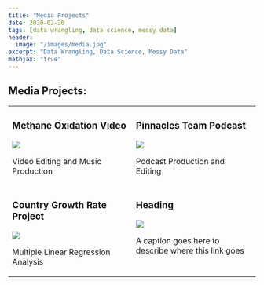 ```yaml
---
title: "Media Projects"
date: 2020-02-20
tags: [data wrangling, data science, messy data]
header:
  image: "/images/media.jpg"
excerpt: "Data Wrangling, Data Science, Messy Data"
mathjax: "true"
---
```


## Media Projects:



<table width="100%" class="map_links">
  <tr>
    <td width="50%" valign="top">
      <h3>Methane Oxidation Video</h3>
  <a href="https://allisonbaileyr14.github.io/website/methane-video/"><img src="{{ site.url }}{{ site.baseurl }}/images/landfill.jpg"></a>
  <p>Video Editing and Music Production</p></td>
    <td  width="50%" valign="top">
      <h3>Pinnacles Team Podcast</h3>
  <a href="https://allisonbaileyr14.github.io/website/podcast/"><img src="{{ site.url }}{{ site.baseurl }}/images/podcast.jpg"></a>
  <p>Podcast Production and Editing</p>
    </td>
  </tr>
  <tr>
    <td  width="50%" valign="top">
      <h3>Country Growth Rate Project</h3>
  <a href="https://allisonbaileyr14.github.io/website4/ecology/"><img src="{{ site.url }}{{ site.baseurl }}/images/globe_build2.jpg"></a>
  <p>Multiple Linear Regression Analysis</p></td>
    <td  width="50%" valign="top">
      <h3>Heading</h3>
  <a href="https://allisonbaileyr14.github.io/website4/hawaii/"><img src="{{ site.url }}{{ site.baseurl }}/images/ag.jpg"></a>
  <p>A caption goes here to describe where this link goes</p>
    </td>
  </tr>
  </table>
